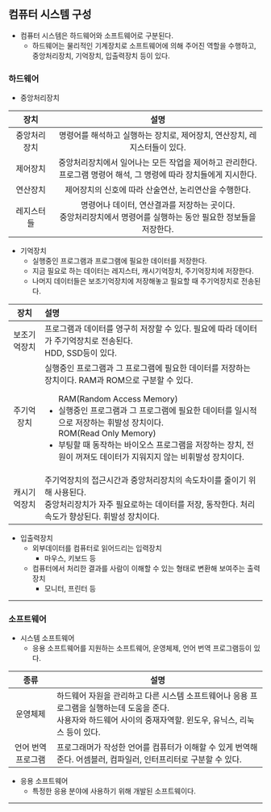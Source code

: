 ## 컴퓨터 시스템 구성
- 컴퓨터 시스템은 하드웨어와 소프트웨어로 구분된다.
  - 하드웨어는 물리적인 기계장치로 소프트웨어에 의해 주어진 역할을 수행하고, 중앙처리장치, 기억장치, 입출력장치 등이 있다.
### 하드웨어
- 중앙처리장치  

|장치|설명|
|:---:|:---:|
|중앙처리장치|명령어를 해석하고 실행하는 장치로, 제어장치, 연산장치, 레지스터들이 있다.|
|제어장치|중앙처리장치에서 일어나는 모든 작업을 제어하고 관리한다.</br>프로그램 명령어 해석, 그 명령에 따라 장치들에게 지시한다.|
|연산장치|제어장치의 신호에 따라 산술연산, 논리연산을 수행한다.|
|레지스터들|명령어나 데이터, 연산결과를 저장하는 곳이다. </br>중앙처리장치에서 명령어를 실행하는 동안 필요한 정보들을 저장한다.|

- 기억장치
  - 실행중인 프로그램과 프로그램에 필요한 데이터를 저장한다.
  - 지금 필요로 하는 데이터는 레지스터, 캐시기억장치, 주기억장치에 저장한다.
  - 나머지 데이터들은 보조기억장치에 저장해놓고 필요할 때 주기억장치로 전송된다.  
  
장치|설명
:---:|:---
보조기억장치|프로그램과 데이터를 영구히 저장할 수 있다. 필요에 따라 데이터가 주기억장치로 전송된다.</br>HDD, SSD등이 있다.
주기억장치|실행중인 프로그램과 그 프로그램에 필요한 데이터를 저장하는 장치이다. RAM과 ROM으로 구분할 수 있다.</br><ul>RAM(Random Access Memory)<li>실행중인 프로그램과 그 프로그램에 필요한 데이터를 일시적으로 저장하는 휘발성 장치이다.</li>ROM(Read Only Memory)<li>부팅할 때 동작하는 바이오스 프로그램을 저장하는 장치, 전원이 꺼져도 데이터가 지워지지 않는 비휘발성 장치이다.</li></ul>
캐시기억장치|주기억장치의 접근시간과 중앙처리장치의 속도차이를 줄이기 위해 사용된다.</br>중앙처리장치가 자주 필요로하는 데이터를 저장, 동작한다. 처리속도가 향상된다. 휘발성 장치이다.

- 입출력장치
  - 외부데이터를 컴퓨터로 읽어드리는 입력장치
    - 마우스, 키보드 등
  - 컴퓨터에서 처리한 결과를 사람이 이해할 수 있는 형태로 변환해 보여주는 출력장치
    - 모니터, 프린터 등 
-----------

### 소프트웨어
- 시스템 소프트웨어
  - 응용 소프트웨어를 지원하는 소프트웨어, 운영체제, 언어 번역 프로그램등이 있다.

|종류|설명|
|:---:|---|
|운영체제|하드웨어 자원을 관리하고 다른 시스템 소프트웨어나 응용 프로그램을 실행하는데 도움을 준다.</br>사용자와 하드웨어 사이의 중재자역할. 윈도우, 유닉스, 리눅스 등이 있다.
|언어 번역 프로그램|프로그래머가 작성한 언어를 컴퓨터가 이해할 수 있게 번역해준다. 어셈블러, 컴파일러, 인터프리터로 구분할 수 있다.|

- 응용 소프트웨어
    - 특정한 응용 분야에 사용하기 위해 개발된 소프트웨이다.
    
-------
  
